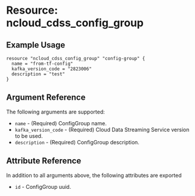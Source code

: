 # Resource: ncloud_cdss_config_group

## Example Usage

``` hcl
resource "ncloud_cdss_config_group" "config-group" {
  name = "from-tf-config"
  kafka_version_code = "2823006"
  description = "test"
}
```

## Argument Reference
The following arguments are supported:

* `name` - (Required) ConfigGroup name.
* `kafka_version_code` - (Required) Cloud Data Streaming Service version to be used.
* `description` - (Required) ConfigGroup description.

## Attribute Reference
In addition to all arguments above, the following attributes are exported

* `id` - ConfigGroup uuid.

